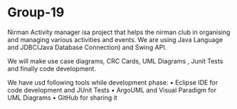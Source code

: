 Group-19
========
Nirman Activity manager isa project that helps the nirman club in organising and managing various activities and events.
We are using Java Language and JDBC(Java Database Connection) and Swing API.

We will make use case diagrams, CRC Cards, UML Diagrams , Junit Tests and finally code development.

We have usd following tools while development phase:
•	Eclipse IDE for code development and JUnit Tests
•	ArgoUML and Visual Paradigm for UML Diagrams
•	GitHub for sharing it
